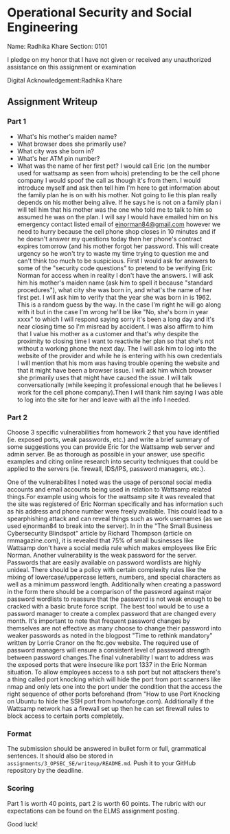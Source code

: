 # Operational Security and Social Engineering
Name: Radhika Khare Section: 0101

I pledge on my honor that I have not given or received any unauthorized assistance on this assignment or examination

Digital Acknowledgement:Radhika Khare
## Assignment Writeup
### Part 1

- What's his mother's maiden name?
- What browser does she primarily use?
- What city was she born in?
- What's her ATM pin number?
- What was the name of her first pet?
I would call Eric (on the number used for wattsamp as seen from whois) pretending to be the cell phone company I would spoof the call as though it's from them. I would introduce myself and ask then tell him I'm here to get information about the family plan he is on with his mother. Not going to lie this plan really depends on his mother being alive. If he says he is not on a family plan i will tell him that his mother was the one who told me to talk to him so assumed he was on the plan. I will say I would have emailed him on his emergency contact listed email of ejnorman84@gmail.com however we need to hurry because the cell phone shop closes in 10 minutes and if he doesn't answer my questions today then her phone's contract expires tomorrow (and his mother forgot her password. This will create urgency so he won't try to waste my time trying to question me and can't think too much to be suspicious. First I would ask for answers to some of the "security code questions" to pretend to be verifying Eric Norman for access when in reality I don't have the answers. I will ask him his mother's maiden name (ask him to spell it because "standard procedures"), what city she was born in, and what's the name of her first pet. I will ask him to verify that the year she was born in is 1962. This is a random guess by the way. In the case I'm right he will go along with it but in the case I'm wrong he'll be like "No, she's born in year xxxx" to which I will respond saying sorry it's been a long day and it's near closing time so I'm misread by accident. I was also affirm to him that I value his mother as a customer and that's why despite the proximity to closing time I want to reactivite her plan so that she's not without a working phone the next day. The I will ask him to log into the website of the provider and while he is entering with his own credentials I will mention that his mom was having trouble opening the website and that it might have been a browser issue. I will ask him which browser she primarily uses that might have caused the issue. I will talk conversationally (while keeping it professional enough that he believes I work for the cell phone company).Then I will thank him saying I was able to log into the site for her and leave with all the info I needed.
### Part 2

Choose 3 specific vulnerabilities from homework 2 that you have identified (ie. exposed ports, weak passwords, etc.) and write a brief summary of some suggestions you can provide Eric for the Wattsamp web server and admin server. Be as thorough as possible in your answer, use specific examples and citing online research into security techniques that could be applied to the servers (ie. firewall, IDS/IPS, password managers, etc.).

One of the vulnerabilites I noted was the usage of personal social media accounts and email accounts being used in relation to Wattsamp related things.For example using whois for the wattsamp site it was revealed that the site was registered of Eric Norman specifically and has information such as his address and phone number were freely available. This could lead to a spearphishing attack and can reveal things such as work usernames (as we used ejnorman84 to break into the server). In in the "The Small Business Cybersecurity Blindspot" article by Richard Thompson (article on rmmagazine.com), it is revealed that 75% of small businesses like Wattsamp don't have a social media rule which makes employees like Eric Norman. Another vulnerability is the weak password for the server. Passwords that are easily available on password wordlists are highly unideal. There should be a policy with certain complexity rules like the mixing of lowercase/uppercase letters, numbers, and special characters as well as a minimum password length. Additionally when creating a password in the form there should be a comparison of the password against major password wordlists to reassure that the password is not weak enough to be cracked with a basic brute force script. The best tool would be to use a password manager to create a complex password that are changed every month. It's important to note that frequent password changes by themselves are not effective as many choose to change their password into weaker passwords as noted in the blogpost "Time to rethink mandatory" written by Lorrie Cranor on the ftc.gov website. The required use of password managers will ensure a consistent level of password strength between password changes.The final vulnerability I want to address was the exposed ports that were insecure like port 1337 in the Eric Norman situation. To allow employees access to a ssh port but not attackers there's a thing called port knocking which will hide the port from port scanners like nmap and only lets one into the port under the condition that the access the right sequence of other ports beforehand (from "How to use Port Knocking on Ubuntu to hide the SSH port from howtoforge.com). Additionally if the Wattsamp network has a firewall set up then he can set firewall rules to block access to certain ports completely. 
### Format

The submission should be answered in bullet form or full, grammatical sentences. It should also be stored in `assignments/3_OPSEC_SE/writeup/README.md`. Push it to your GitHub repository by the deadline.

### Scoring

Part 1 is worth 40 points, part 2 is worth 60 points. The rubric with our expectations can be found on the ELMS assignment posting.

Good luck!
